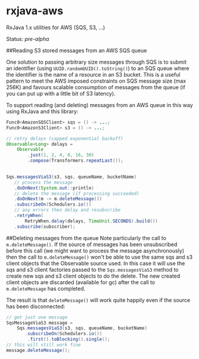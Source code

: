 # rxjava-aws
RxJava 1.x utilities for AWS (SQS, S3, ...)

Status: *pre-alpha*

##Reading S3 stored messages from an AWS SQS queue

One solution to passing arbitrary size messages through SQS is to submit an identifier (using `UUID.randomUUID().toString()`) to an SQS queue where the identifier is the name of a resource in an S3 bucket. This is a useful pattern to meet the AWS imposed constraints on SQS message size (max 256K) and favours scalable consumption of messages from the queue (if you can put up with a little bit of S3 latency).

To support reading (and deleting) messages from an AWS queue in this way using RxJava and this library:

```java
Func0<AmazonSQSClient> sqs = () -> ...;
Func0<AmazonS3Client> s3 = () -> ...; 

// retry delays (capped exponential backoff)
Observable<Long> delays = 
    Observable
        .just(1, 2, 4, 8, 16, 30)
        .compose(Transformers.repeatLast());
        

Sqs.messagesViaS3(s3, sqs, queueName, bucketName)
   // process the message
   .doOnNext(System.out::println)
   // delete the message (if processing succeeded)
   .doOnNext(m -> m.deleteMessage())
   .subscribeOn(Schedulers.io())
   // any errors then delay and resubscribe
   .retryWhen(
       RetryWhen.delay(delays, TimeUnit.SECONDS).build())
   .subscribe(subscriber);
```  
##Deleting messages from the queue
Note particularly the call to `m.deleteMessage()`. If the source of messages has been unsubscribed before this call (we might want to process the message asynchronously) then the call to `m.deleteMessage()` won't be able to use the same sqs and s3 client objects that the Observable source used. In this case it will use the sqs and s3 client factories passed to the `Sqs.messagesViaS3` method to create new sqs and s3 client objects to do the delete. The new created client objects are discarded (available for gc) after the call to `m.deleteMessage` has completed.  

The result is that `deleteMessage()` will work quite happily even if the source has been disconnected:

```java
// get just one message
SqsMessageViaS3 message = 
    Sqs.messagesViaS3(s3, sqs, queueName, bucketName)
       .subscribeOn(Schedulers.io())
        .first().toBlocking().single();
// this will still work fine        
message.deleteMessage();
```  

 

